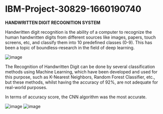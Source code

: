 # IBM-Project-30829-1660190740
**HANDWRITTEN DIGIT RECOGNITION SYSTEM**

Handwritten digit recognition is the ability of a computer to recognize the human handwritten digits from different sources like images, papers, touch screens, etc, and classify them into 10 predefined classes (0-9). This has been a topic of boundless-research in the field of deep learning.

![image](https://user-images.githubusercontent.com/64689477/202856274-1293f3c2-b27c-4a94-aac0-a4968566b1c9.png)


The Recognition of Handwritten Digit can be done by several classification methods using Machine Learning, which have been developed and used for this purpose, such as K-Nearest Neighbors, Random Forest Classifier, etc., but these methods, whilst having the accuracy of 92%, are not adequate for real-world purposes.

In terms of accuracy score, the CNN algorithm was the most accurate. 

![image](https://user-images.githubusercontent.com/64689477/201712988-40b1b123-989d-4ad8-bce2-29d2d2404531.png)
![image](https://user-images.githubusercontent.com/64689477/201713234-8856ac99-10d5-4a99-8a40-c2844a672714.png)

